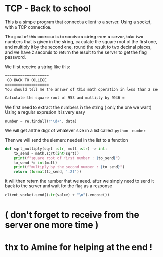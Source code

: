 # TCP - Back to school

This is a simple program that connect a client to a server.
Using a socket, with a TCP connection.

The goal of this exercise is to receive a string from a server,
take two numbers that is given in the string,
calculate the square root of the first one,
and multiply it by the second one,
round the result to two decimal places,
and we have 2 seconds to return the result to the server to get the flag password.


We first receive a string  like this: 

```bash
====================
 GO BACK TO COLLEGE
====================
You should tell me the answer of this math operation in less than 2 seconds !

Calculate the square root of 953 and multiply by 9946 =
```
We first need to extract the numbers in the string ( only the one we want)
Using a regular expresion it is very easy

```python
number = re.findall(r'\d+', data)
```
We will get all the digit of whatever size in a list called :```python 
number```

Then we will send the element needed in the list to a function

```python
def sqrt_multiply(sqrt :str, mult :str) -> int:
    to_send = math.sqrt(int(sqrt))
    print(f"square root of first number : {to_send}")
    to_send *= int(mult)
    print(f"multiply by the second number : {to_send}")
    return (format(to_send, '.2f'))
```

it will then return the number that we need.
after we simply need to send it back to the server and wait for the flag as a response

```python
client_socket.send((str(value) + "\n").encode())
```

# ( don't forget to receive from the server one more time )
# thx to Amine for helping at the end !
